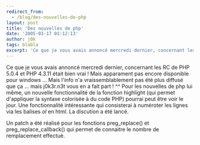 ```yaml
---
redirect_from:
  - /blog/des-nouvelles-de-php
layout: post
title: 'Des nouvelles de php'
date: '2005-03-17 01:12:13'
author: j0k
tags: blabla
excerpt: 'Ce que je vous avais annoncé mercredi dernier, concernant les RC de PHP 5.0.4 et PHP 4.3.11 était bien vrai ! Mais apparament pas encore disponible pour windows ...   Mais l''info n''a vraissemblablement pas été plus diffusé que ça ... mais j0k3r.n3t vous en a fait part ! ^^   )   Pour les nouvelles de php lui même, un nouvelle fonctionnalité de la fonction      ...'
---
```


Ce que je vous avais annoncé mercredi dernier, concernant les RC de PHP 5.0.4 et PHP 4.3.11 était bien vrai ! Mais apparament pas encore disponible pour windows ...   Mais l'info n'a vraissemblablement pas été plus diffusé que ça ... mais j0k3r.n3t vous en a fait part ! ^^      Pour les nouvelles de php lui même, un nouvelle fonctionnalité de la fonction highlight (qui permet d'appliquer la syntaxe colorisée à du code PHP) pourrai peut être voir le jour. Une fonctionnalité intéressante qui consisterai à numéroter les lignes via les balises *ol* en html. La discution a été lancé.

Un patch a été réalisé pour les fonctions preg_replace() et preg_replace_callback() qui permet de connaitre le nombre de remplacement effectué.
